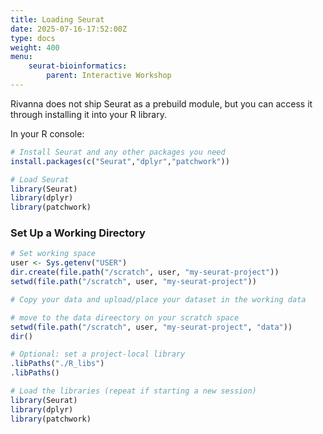 ```yaml
---
title: Loading Seurat
date: 2025-07-16-17:52:00Z
type: docs 
weight: 400
menu: 
    seurat-bioinformatics:
        parent: Interactive Workshop
---
```


Rivanna does not ship Seurat as a prebuild module, but you can access it through installing it into your R library. 

In your R console: 

```r
# Install Seurat and any other packages you need
install.packages(c("Seurat","dplyr","patchwork"))

# Load Seurat
library(Seurat)
library(dplyr)
library(patchwork)

```

### Set Up a Working Directory

```r
# Set working space 
user <- Sys.getenv("USER")
dir.create(file.path("/scratch", user, "my-seurat-project"))
setwd(file.path("/scratch", user, "my-seurat-project"))

# Copy your data and upload/place your dataset in the working data

# move to the data direectory on your scratch space
setwd(file.path("/scratch", user, "my-seurat-project", "data"))
dir()

# Optional: set a project-local library
.libPaths("./R_libs")
.libPaths()

# Load the libraries (repeat if starting a new session)
library(Seurat)
library(dplyr)
library(patchwork)
```
